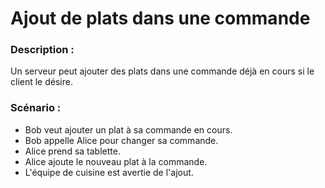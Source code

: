 # Ajout de plats dans une commande

### Description :

Un serveur peut ajouter des plats dans une commande déjà en cours si le client le désire.

### Scénario :

- Bob veut ajouter un plat à sa commande en cours.
- Bob appelle Alice pour changer sa commande.
- Alice prend sa tablette.
- Alice ajoute le nouveau plat à la commande.
- L'équipe de cuisine est avertie de l'ajout.